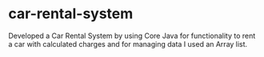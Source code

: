 # car-rental-system 
Developed a Car Rental System by using Core Java for functionality to rent a car with calculated charges and for managing data I used an Array list.

